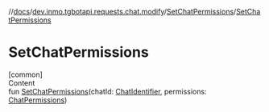 //[docs](../../../index.md)/[dev.inmo.tgbotapi.requests.chat.modify](../index.md)/[SetChatPermissions](index.md)/[SetChatPermissions](-set-chat-permissions.md)



# SetChatPermissions  
[common]  
Content  
fun [SetChatPermissions](-set-chat-permissions.md)(chatId: [ChatIdentifier](../../dev.inmo.tgbotapi.types/-chat-identifier/index.md), permissions: [ChatPermissions](../../dev.inmo.tgbotapi.types.chat/-chat-permissions/index.md))  



